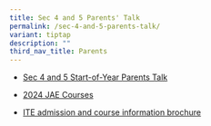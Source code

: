 ```yaml
---
title: Sec 4 and 5 Parents' Talk
permalink: /sec-4-and-5-parents-talk/
variant: tiptap
description: ""
third_nav_title: Parents
---
```

<ul data-tight="true" class="tight">
<li>
<p><a href="/files/Parents/Sec45PT2025c.pdf" rel="noopener nofollow" target="_blank">Sec 4 and 5 Start-of-Year Parents Talk</a>
</p>
</li>
<li>
<p><a href="/files/Parents/2024JAECourses.pdf" rel="noopener nofollow" target="_blank">2024 JAE Courses</a>
</p>
</li>
<li>
<p><a href="/files/Parents/ITEadmission2025.pdf" rel="noopener nofollow" target="_blank">ITE admission and course information brochure</a>
</p>
</li>
</ul>
<p></p>